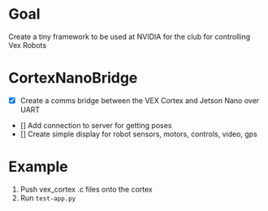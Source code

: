 # Goal
Create a tiny framework to be used at NVIDIA for the club for controlling Vex Robots

# CortexNanoBridge
- [x] Create a comms bridge between the VEX Cortex and Jetson Nano over UART
- [] Add connection to server for getting poses
- [] Create simple display for robot sensors, motors, controls, video, gps

# Example

1. Push vex_cortex .c files onto the cortex
2. Run `test-app.py`
